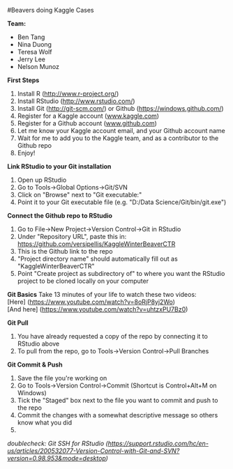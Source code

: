 #Beavers doing Kaggle Cases

**Team:**
- Ben Tang
- Nina Duong
- Teresa Wolf
- Jerry Lee
- Nelson Munoz

**First Steps**  
1. Install R (http://www.r-project.org/)  
2. Install RStudio (http://www.rstudio.com/)  
3. Install Git (http://git-scm.com/) or Github (https://windows.github.com/)  
4. Register for a Kaggle account (www.kaggle.com)  
5. Register for a Github account (www.github.com)  
6. Let me know your Kaggle account email, and your Github account name  
7. Wait for me to add you to the Kaggle team, and as a contributor to the Github repo  
8. Enjoy!  

**Link RStudio to your Git installation**  
1. Open up RStudio  
2. Go to Tools->Global Options->Git/SVN  
3. Click on "Browse" next to "Git executable:"  
4. Point it to your Git executable file (e.g. "D:/Data Science/Git/bin/git.exe")  

**Connect the Github repo to RStudio**  
1. Go to File->New Project->Version Control->Git in RStudio  
2. Under "Repository URL", paste this in: https://github.com/versipellis/KaggleWinterBeaverCTR  
3. This is the Github link to the repo  
4. "Project directory name" should automatically fill out as "KaggleWinterBeaverCTR"  
5. Point "Create project as subdirectory of" to where you want the RStudio project to be cloned locally on your computer

**Git Basics**
Take 13 minutes of your life to watch these two videos:  
[Here] (https://www.youtube.com/watch?v=8oRjP8yj2Wo)  
[And here] (https://www.youtube.com/watch?v=uhtzxPU7Bz0)  

**Git Pull**
1. You have already requested a copy of the repo by connecting it to RStudio above
2. To pull from the repo, go to Tools->Version Control->Pull Branches

**Git Commit & Push**
1. Save the file you're working on
2. Go to Tools->Version Control->Commit (Shortcut is Control+Alt+M on Windows)
3. Tick the "Staged" box next to the file you want to commit and push to the repo
4. Commit the changes with a somewhat descriptive message so others know what you did
5. 

*doublecheck: Git SSH for RStudio (https://support.rstudio.com/hc/en-us/articles/200532077-Version-Control-with-Git-and-SVN?version=0.98.953&mode=desktop)*  